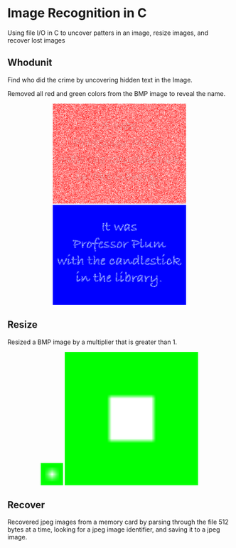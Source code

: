 # Image Recognition in C

Using file I/O in C to uncover patters in an image, resize images, and recover lost images

## Whodunit
Find who did the crime by uncovering hidden text in the Image.

Removed all red and green colors from the BMP image to reveal the name.

<p float="left" align="center">
  <img src="whodunit/clue.bmp" width="300" />
  <img src="whodunit/verdict.bmp" width="300" /> 
</p>

## Resize

Resized a BMP image by a multiplier that is greater than 1.

<p float="left" align="center">
  <img src="resize/more/small.bmp" width="50" />
  <img src="resize/more/larger.bmp" width="300" /> 
</p>

## Recover

Recovered jpeg images from a memory card by parsing through the file 512 bytes at a time, looking
for a jpeg image identifier, and saving it to a jpeg image.
